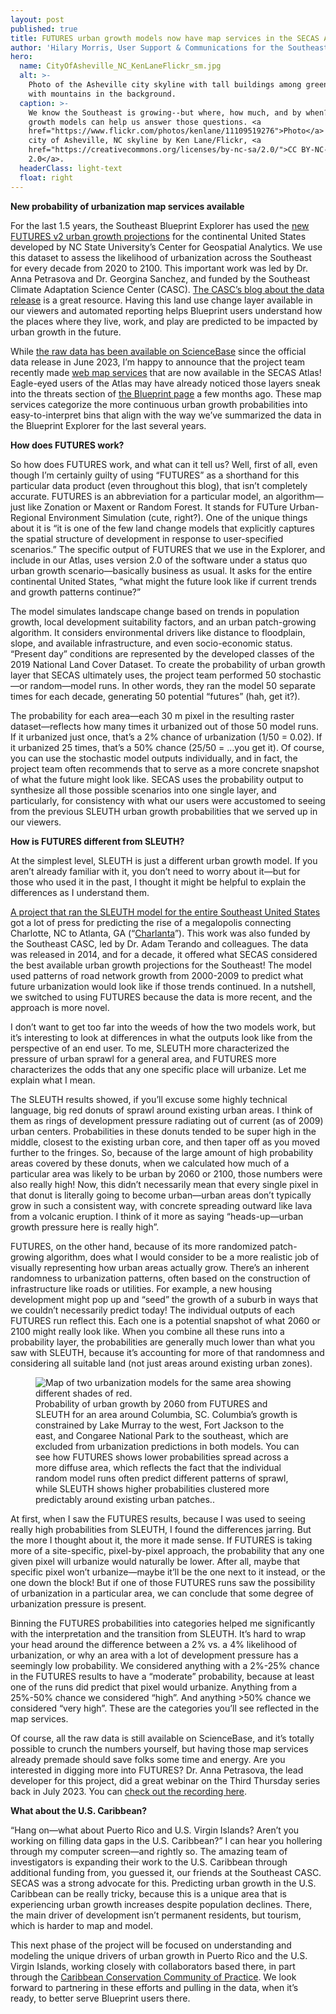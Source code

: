 ```yaml
---
layout: post
published: true
title: FUTURES urban growth models now have map services in the SECAS Atlas
author: 'Hilary Morris, User Support & Communications for the Southeast Blueprint'
hero:
  name: CityOfAsheville_NC_KenLaneFlickr_sm.jpg
  alt: >-
    Photo of the Asheville city skyline with tall buildings among green trees
    with mountains in the background.
  caption: >-
    We know the Southeast is growing--but where, how much, and by when? Urban
    growth models can help us answer those questions. <a
    href="https://www.flickr.com/photos/kenlane/11109519276">Photo</a> of the
    city of Asheville, NC skyline by Ken Lane/Flickr, <a
    href="https://creativecommons.org/licenses/by-nc-sa/2.0/">CC BY-NC-SA
    2.0</a>.
  headerClass: light-text
  float: right
---
```


**New probability of urbanization map services available**  

For the last 1.5 years, the Southeast Blueprint Explorer has used the [new FUTURES v2 urban growth projections](https://www.sciencebase.gov/catalog/item/63f50297d34efa0476b04cf7) for the continental United States developed by NC State University’s Center for Geospatial Analytics. We use this dataset to assess the likelihood of urbanization across the Southeast for every decade from 2020 to 2100. This important work was led by Dr. Anna Petrasova and Dr. Georgina Sanchez, and funded by the Southeast Climate Adaptation Science Center (CASC). [The CASC’s blog about the data release](https://secasc.ncsu.edu/2023/06/15/data-release-offers-valuable-information-on-future-urbanization-patterns-across-the-southeastern-us/) is a great resource. Having this land use change layer available in our viewers and automated reporting helps Blueprint users understand how the places where they live, work, and play are predicted to be impacted by urban growth in the future.<!--more-->  

While [the raw data has been available on ScienceBase](https://www.sciencebase.gov/catalog/item/63f50297d34efa0476b04cf7) since the official data release in June 2023, I’m happy to announce that the project team recently made [web map services](https://secas-fws.hub.arcgis.com/maps/NCSU::futuresv2-projections-of-future-urbanization-patterns-from-2060-to-2100-under-a-status-quo-growth-scenario/about) that are now available in the SECAS Atlas! Eagle-eyed users of the Atlas may have already noticed those layers sneak into the threats section of [the Blueprint page](https://secas-fws.hub.arcgis.com/pages/blueprint) a few months ago. These map services categorize the more continuous urban growth probabilities into easy-to-interpret bins that align with the way we’ve summarized the data in the Blueprint Explorer for the last several years.  

**How does FUTURES work?**  

So how does FUTURES work, and what can it tell us? Well, first of all, even though I’m certainly guilty of using “FUTURES” as a shorthand for this particular data product (even throughout this blog), that isn’t completely accurate. FUTURES is an abbreviation for a particular model, an algorithm—just like Zonation or Maxent or Random Forest. It stands for FUTure Urban-Regional Environment Simulation (cute, right?).
One of the unique things about it is “it is one of the few land change models that explicitly captures the spatial structure of development in response to user-specified scenarios.” The specific output of FUTURES that we use in the Explorer, and include in our Atlas, uses version 2.0 of the software under a status quo urban growth scenario—basically business as usual. It asks for the entire continental United States, “what might the future look like if current trends and growth patterns continue?”  

The model simulates landscape change based on trends in population growth, local development suitability factors, and an urban patch-growing algorithm. It considers environmental drivers like distance to floodplain, slope, and available infrastructure, and even socio-economic status. “Present day” conditions are represented by the developed classes of the 2019 National Land Cover Dataset. To create the probability of urban growth layer that SECAS ultimately uses, the project team performed 50 stochastic—or random—model runs. In other words, they ran the model 50 separate times for each decade, generating 50 potential “futures” (hah, get it?).  

The probability for each area—each 30 m pixel in the resulting raster dataset—reflects how many times it urbanized out of those 50 model runs. If it urbanized just once, that’s a 2% chance of urbanization (1/50 = 0.02). If it urbanized 25 times, that’s a 50% chance (25/50 = …you get it). Of course, you can use the stochastic model outputs individually, and in fact, the project team often recommends that to serve as a more concrete snapshot of what the future might look like. SECAS uses the probability output to synthesize all those possible scenarios into one single layer, and particularly, for consistency with what our users were accustomed to seeing from the previous SLEUTH urban growth probabilities that we served up in our viewers.  

**How is FUTURES different from SLEUTH?**  

At the simplest level, SLEUTH is just a different urban growth model. If you aren’t already familiar with it, you don’t need to worry about it—but for those who used it in the past, I thought it might be helpful to explain the differences as I understand them.  

[A project that ran the SLEUTH model for the entire Southeast United States](https://journals.plos.org/plosone/article?id=10.1371/journal.pone.0102261) got a lot of press for predicting the rise of a megalopolis connecting Charlotte, NC to Atlanta, GA (“[Charlanta](https://yourwildlife.org/2014/07/the-rise-of-charlanta/)”). This work was also funded by the Southeast CASC, led by Dr. Adam Terando and colleagues. The data was released in 2014, and for a decade, it offered what SECAS considered the best available urban growth projections for the Southeast! The model used patterns of road network growth from 2000-2009 to predict what future urbanization would look like if those trends continued. In a nutshell, we switched to using FUTURES because the data is more recent, and the approach is more novel.  

I don’t want to get too far into the weeds of how the two models work, but it’s interesting to look at differences in what the outputs look like from the perspective of an end user. To me, SLEUTH more characterized the pressure of urban sprawl for a general area, and FUTURES more characterizes the odds that any one specific place will urbanize. Let me explain what I mean.  

The SLEUTH results showed, if you’ll excuse some highly technical language, big red donuts of sprawl around existing urban areas. I think of them as rings of development pressure radiating out of current (as of 2009) urban centers. Probabilities in these donuts tended to be super high in the middle, closest to the existing urban core, and then taper off as you moved further to the fringes. So, because of the large amount of high probability areas covered by these donuts, when we calculated how much of a particular area was likely to be urban by 2060 or 2100, those numbers were also really high! Now, this didn’t necessarily mean that every single pixel in that donut is literally going to become urban—urban areas don’t typically grow in such a consistent way, with concrete spreading outward like lava from a volcanic eruption. I think of it more as saying “heads-up—urban growth pressure here is really high”.  

FUTURES, on the other hand, because of its more randomized patch-growing algorithm, does what I would consider to be a more realistic job of visually representing how urban areas actually grow. There’s an inherent randomness to urbanization patterns, often based on the construction of infrastructure like roads or utilities. For example, a new housing development might pop up and “seed” the growth of a suburb in ways that we couldn’t necessarily predict today! The individual outputs of each FUTURES run reflect this. Each one is a potential snapshot of what 2060 or 2100 might really look like. When you combine all these runs into a probability layer, the probabilities are generally much lower than what you saw with SLEUTH, because it’s accounting for more of that randomness and considering all suitable land (not just areas around existing urban zones).  

<figure>
  <img src="http://secassoutheast.org/images/CompareFUTURES_SLEUTH_2060.jpg" alt="Map of two urbanization models for the same area showing different shades of red."/>
  <figcaption>Probability of urban growth by 2060 from FUTURES and SLEUTH for an area around Columbia, SC. Columbia’s growth is constrained by Lake Murray to the west, Fort Jackson to the east, and Congaree National Park to the southeast, which are excluded from urbanization predictions in both models. You can see how FUTURES shows lower probabilities spread across a more diffuse area, which reflects the fact that the individual random model runs often predict different patterns of sprawl, while SLEUTH shows higher probabilities clustered more predictably around existing urban patches..</figcaption>
</figure>

At first, when I saw the FUTURES results, because I was used to seeing really high probabilities from SLEUTH, I found the differences jarring. But the more I thought about it, the more it made sense. If FUTURES is taking more of a site-specific, pixel-by-pixel approach, the probability that any one given pixel will urbanize would naturally be lower. After all, maybe that specific pixel won’t urbanize—maybe it’ll be the one next to it instead, or the one down the block! But if one of those FUTURES runs saw the possibility of urbanization in a particular area, we can conclude that some degree of urbanization pressure is present.

Binning the FUTURES probabilities into categories helped me significantly with the  interpretation and the transition from SLEUTH. It’s hard to wrap your head around the difference between a 2% vs. a 4% likelihood of urbanization, or why an area with a lot of development pressure has a seemingly low probability. We considered anything with a 2%-25% chance in the FUTURES results to have a “moderate” probability, because at least one of the runs did predict that pixel would urbanize. Anything from a 25%-50% chance we considered “high”. And anything >50% chance we considered “very high”. These are the categories you’ll see reflected in the map services.  

Of course, all the raw data is still available on ScienceBase, and it’s totally possible to crunch the numbers yourself, but having those map services already premade should save folks some time and energy. Are you interested in digging more into FUTURES? Dr. Anna Petrasova, the lead developer for this project, did a great webinar on the Third Thursday series back in July 2023. You can [check out the recording here](https://youtu.be/vADAKDQ0J4Y?si=_s48_2GlidnrinFZ%5d).  

**What about the U.S. Caribbean?**  

“Hang on—what about Puerto Rico and U.S. Virgin Islands? Aren’t you working on filling data gaps in the U.S. Caribbean?” I can hear you hollering through my computer screen—and rightly so. The amazing team of investigators is expanding their work to the U.S. Caribbean through additional funding from, you guessed it, our friends at the Southeast CASC. SECAS was a strong advocate for this. Predicting urban growth in the U.S. Caribbean can be really tricky, because this is a unique area that is experiencing urban growth increases despite population declines. There, the main driver of development isn’t permanent residents, but tourism, which is harder to map and model.  

This next phase of the project will be focused on understanding and modeling the unique drivers of urban growth in Puerto Rico and the U.S. Virgin Islands, working closely with collaborators based there, in part through the [Caribbean Conservation Community of Practice](https://secasc.ncsu.edu/resources/caribbean-community-of-practice/). We look forward to partnering in these efforts and pulling in the data, when it’s ready, to better serve Blueprint users there.
